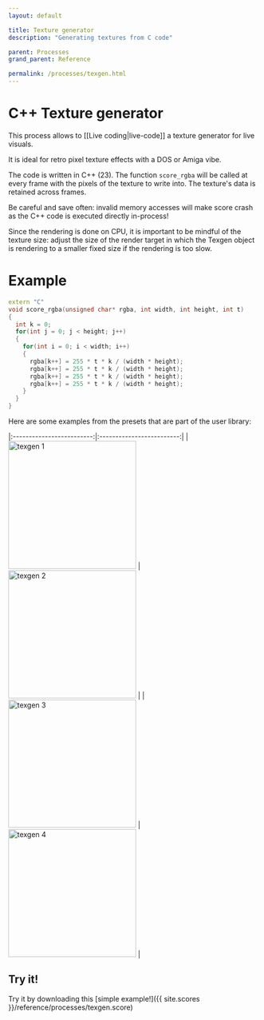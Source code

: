 ```yaml
---
layout: default

title: Texture generator
description: "Generating textures from C code"

parent: Processes
grand_parent: Reference

permalink: /processes/texgen.html
---
```


# C++ Texture generator

This process allows to [[Live coding|live-code]] a texture generator for live visuals.

It is ideal for retro pixel texture effects with a DOS or Amiga vibe.

The code is written in C++ (23). The function `score_rgba` will be called at every frame with 
the pixels of the texture to write into. The texture's data is retained across frames.

Be careful and save often: invalid memory accesses will make score crash as the C++ code is executed directly in-process! 

Since the rendering is done on CPU, it is important to be mindful of the texture size: 
adjust the size of the render target in which the Texgen object is rendering to a smaller fixed size if the rendering is too slow.

# Example
```cpp
extern "C"
void score_rgba(unsigned char* rgba, int width, int height, int t)
{
  int k = 0;
  for(int j = 0; j < height; j++)
  {
    for(int i = 0; i < width; i++)
    {
      rgba[k++] = 255 * t * k / (width * height);
      rgba[k++] = 255 * t * k / (width * height);
      rgba[k++] = 255 * t * k / (width * height);
      rgba[k++] = 255 * t * k / (width * height);
    }
  }
}
```

Here are some examples from the presets that are part of the user library: 

|:-------------------------:|:-------------------------:|
|<img width="256" alt="texgen 1" src="{{ site.img }}/reference/processes/texgen/a.png"> | <img width="256" alt="texgen 2" src="{{ site.img }}/reference/processes/texgen/a.png"> |
|<img width="256" alt="texgen 3" src="{{ site.img }}/reference/processes/texgen/c.png">  |  <img width="256" alt="texgen 4" src="{{ site.img }}/reference/processes/texgen/d.png"> |

## Try it!

Try it by downloading this [simple example!]({{ site.scores }}/reference/processes/texgen.score)